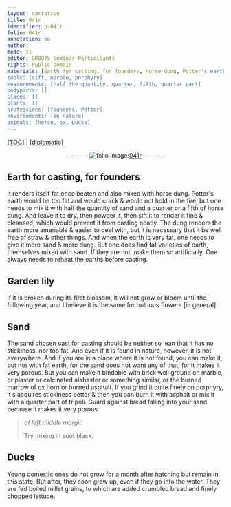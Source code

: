 ```yaml
---
layout: narrative
title: 041r
identifier: p-041r
folio: 041r
annotation: no
author:
mode: tl
editor: GR8975 Seminar Participants
rights: Public Domain
materials: [Earth for casting, for founders, horse dung, Potter's earth, dung, earth, straw, earths, in nature, fat earth, brick well ground, marble, plaster, calcinated alabaster, burned marrow of ox horn, burned asphalt, porphyry, asphalt, tripoli, bread, soot black, millet grains, lettuce]
tools: [sift, marble, porphyry]
measurements: [half the quantity, quarter, fifth, quarter part]
bodyparts: []
places: []
plants: []
professions: [founders, Potter]
environments: [in nature]
animals: [horse, ox, Ducks]
---
```


<p><a href="{{ site.baseurl }}/translation/">[TOC]</a> | <a href="{{ site.baseurl }}/texts/p-041r_tc/">[diplomatic]</a></p><div class="folio" align="center">- - - - - <a href="http://gallica.bnf.fr/ark:/12148/btv1b10500001g/f87.image" target="_blank"><img src="https://cu-mkp.github.io/2017-workshop-edition/assets/photo-icon.png" alt="folio image: " style="display:inline-block; margin-bottom:-3px;"/>041r</a> - - - - - </div>  
  

## <span class="m">Earth for casting, for <span class="pro">founders</span></span>

 
It renders itself fat once beaten and also mixed with <span class="m"><span class="al">horse</span> dung</span>. <span class="m"><span class="pro">Potter</span>'s earth</span> would be too fat and would crack & would not hold in the fire, but one needs to mix it with <span class="ms">half the quantity</span> of sand and a <span class="ms">quarter</span> or a <span class="ms">fifth</span> of <span class="m"><span class="add"><span class="al">horse</span></span> dung</span>. And leave it to dry, then powder it, then <span class="tl">sift</span> it to render it fine & cleansed, which would prevent it from casting neatly. The <span class="m">dung</span> renders the <span class="m">earth</span> more amenable & easier to deal with, but it is necessary that it be well free of <span class="m">straw</span> & other things. And when the <span class="m">earth</span> is very fat, one needs to give it more sand & more <span class="m">dung</span>. But one does find fat varieties of <span class="m">earth</span>, themselves mixed with sand. If they are not, make them so artificially. One always needs to reheat the <span class="m">earths</span> before casting.

 
  

## Garden lily

 
If it is broken during its first blossom, it will not grow or bloom until the following year, and I believe it is the same for bulbous flowers [in general].

 
  

## Sand

 
The sand chosen <span class="del">cast</span> for casting should be neither so lean that it has no stickiness, nor too fat. And even if it is found <span class="env"><span class="m">in nature</span></span>, however, it is not everywhere. And if you are in a place where it is not found, you can make it, but not with <span class="m">fat earth</span>, for the sand does not want any of that, for it makes it very porous. But you can make it bindable with <span class="m">brick well ground</span> on <span class="tl"><span class="m">marble</span></span>, or <span class="m">plaster</span> or <span class="m">calcinated alabaster</span> or something similar, or the <span class="m">burned marrow of <span class="al">ox</span> horn</span> or <span class="m">burned asphalt</span>. If you grind it quite finely on <span class="tl"><span class="m">porphyry</span></span>, it <span class="del">s</span> acquires stickiness better & then you can burn it with <span class="m">asphalt</span> or mix it with a <span class="ms">quarter part</span> of <span class="m">tripoli</span>. Guard against <span class="m">bread</span> falling into your sand because it makes it very porous.
 
> *at left middle margin*
> 
> 
>   Try mixing in <span class="m">soot black</span>.

 
  

## <span class="al">Ducks</span>

 
Young domestic ones do not grow for a month after hatching but remain in this state. But after, they soon grow up, even if they go into the water. They are fed boiled <span class="m">millet grains</span>, to which are added crumbled <span class="m">bread</span> and finely chopped <span class="m">lettuce</span>.

